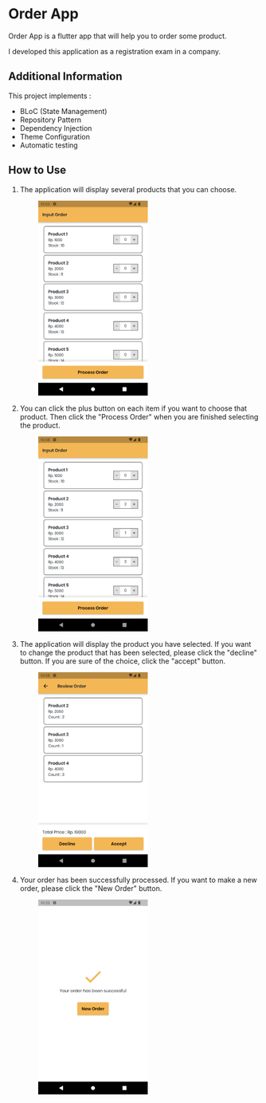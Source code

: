 # Order App

Order App is a flutter app that will help you to order some product.

I developed this application as a registration exam in a company.

## Additional Information

This project implements :

- BLoC (State Management)
- Repository Pattern
- Dependency Injection
- Theme Configuration
- Automatic testing

## How to Use

1. The application will display several products that you can choose.

<img src="./docs/image/Screenshot_1.png" width="220" style="margin-left: 60px;"/>

2. You can click the plus button on each item if you want to choose that product. Then click the "Process Order" when you are finished selecting the product.

<img src="./docs/image/Screenshot_2.png" width="220" style="margin-left: 60px;"/>

3. The application will display the product you have selected. If you want to change the product that has been selected, please click the "decline" button. If you are sure of the choice, click the "accept" button.

<img src="./docs/image/Screenshot_3.png" width="220" style="margin-left: 60px;"/>

4. Your order has been successfully processed. If you want to make a new order, please click the "New Order" button.

<img src="./docs/image/Screenshot_4.png" width="220" style="margin-left: 60px;"/>
